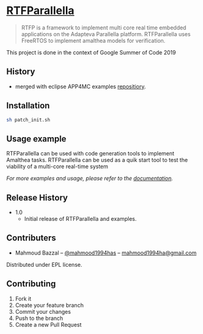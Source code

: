 # [RTFParallella][documentation]
> RTFP is a framework to implement multi core real time embedded applications on the Adapteva Parallella platform.
RTFParallella uses FreeRTOS to implement amalthea models for verification.

This project is done in the context of Google Summer of Code 2019 

## History
*  merged with eclipse APP4MC examples [repositiory][eclipseGit].

## Installation

```sh
sh patch_init.sh
```

## Usage example

RTFParallella can be used with code generation tools to implement Amalthea tasks. 
RTFParallella can be used as a quik start tool to test the viability of a multi-core real-time system

_For more examples and usage, please refer to the [documentation][documentation]._


## Release History

* 1.0
    * Initial release of RTFParallella and examples.

## Contributers

* Mahmoud Bazzal – [@mahmood1994has](https://twitter.com/mahmood1994has) – mahmood1994ha@gmail.com

Distributed under EPL license.

## Contributing

1. Fork it 
2. Create your feature branch
3. Commit your changes
4. Push to the branch 
5. Create a new Pull Request

<!-- Markdown link & img dfn's -->
[documentation]: https://rtfparallella.readthedocs.io/en/latest/
[eclipseGit]:https://git.eclipse.org/c/app4mc/org.eclipse.app4mc.examples.git/commit/?id=69a0a24f120bb0d79cbd688081ca697368e252f7
